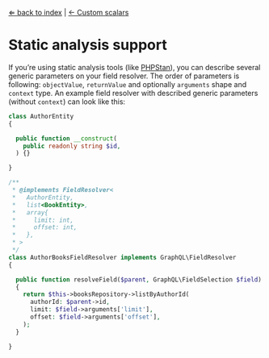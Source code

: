 [⇐ back to index](readme.md) | [← Custom scalars](custom-scalars.md)

# Static analysis support

If you’re using static analysis tools (like [PHPStan](https://phpstan.org/)), you can describe several generic parameters on your field resolver. The order of parameters is following: `objectValue`, `returnValue` and optionally `arguments` shape and `context` type. An example field resolver with described generic parameters (without `context`) can look like this:

```php
class AuthorEntity
{

  public function __construct(
    public readonly string $id,
  ) {}

}

/**
 * @implements FieldResolver<
 *   AuthorEntity,
 *   list<BookEntity>,
 *   array{
 *     limit: int,
 *     offset: int,
 *   },
 * >
 */
class AuthorBooksFieldResolver implements GraphQL\FieldResolver
{

  public function resolveField($parent, GraphQL\FieldSelection $field): array
  {
    return $this->booksRepository->listByAuthorId(
      authorId: $parent->id,
      limit: $field->arguments['limit'],
      offset: $field->arguments['offset'],
    );
  }

}
```
